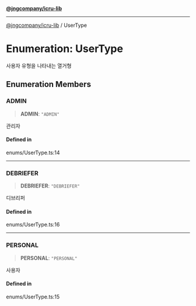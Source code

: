 [**@jngcompany/icru-lib**](../README.md)

***

[@jngcompany/icru-lib](../globals.md) / UserType

# Enumeration: UserType

사용자 유형을 나타내는 열거형

## Enumeration Members

### ADMIN

> **ADMIN**: `"ADMIN"`

관리자

#### Defined in

enums/UserType.ts:14

***

### DEBRIEFER

> **DEBRIEFER**: `"DEBRIEFER"`

디브리퍼

#### Defined in

enums/UserType.ts:16

***

### PERSONAL

> **PERSONAL**: `"PERSONAL"`

사용자

#### Defined in

enums/UserType.ts:15
